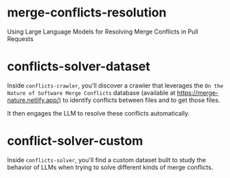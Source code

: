 # merge-conflicts-resolution
Using Large Language Models for Resolving Merge Conflicts in Pull Requests

# conflicts-solver-dataset
Inside `conflicts-crawler`, you'll discover a crawler that leverages the `On the Nature of Software Merge Conflicts` database (available at https://merge-nature.netlify.app/) to identify conflicts between files and to get those files.

It then engages the LLM to resolve these conflicts automatically.


# conflict-solver-custom
Inside `conflicts-solver`, you'll find a custom dataset built to study the behavior of LLMs when trying to solve different kinds of merge conflicts.